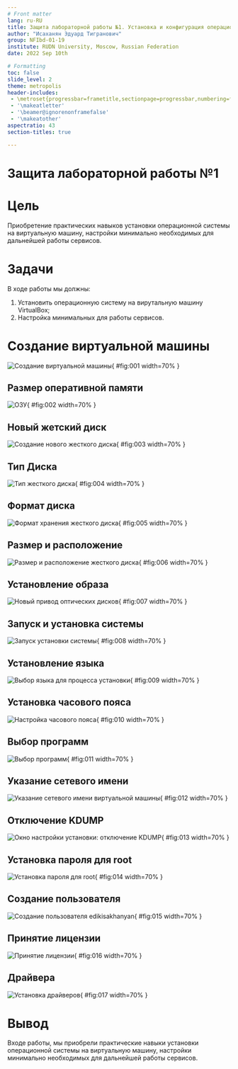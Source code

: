 ```yaml
---
# Front matter
lang: ru-RU
title: Защита лабораторной работы №1. Установка и конфигурация операционной системы на виртуальную машину
author: "Исаханян Эдуард Тигранович"
group: NFIbd-01-19
institute: RUDN University, Moscow, Russian Federation
date: 2022 Sep 10th

# Formatting
toc: false
slide_level: 2
theme: metropolis
header-includes: 
 - \metroset{progressbar=frametitle,sectionpage=progressbar,numbering=fraction}
 - '\makeatletter'
 - '\beamer@ignorenonframefalse'
 - '\makeatother'
aspectratio: 43
section-titles: true

---
```


# Защита лабораторной работы №1  

# Цель  
Приобретение практических навыков установки операционной системы на виртуальную машину, 
настройки минимально необходимых для дальнейшей работы сервисов.

# Задачи
В ходе работы мы должны:
1. Установить операционную систему на вирутальную машину VirtualBox;
2. Настройка минимальных для работы сервисов.

# Создание виртуальной машины

![Создание виртуальной машины](images/1.png){ #fig:001 width=70% }

## Размер оперативной памяти

![ОЗУ](images/2.png){ #fig:002 width=70% }

## Новый жетский диск

![Создание нового жесткого диска](images/3.png){ #fig:003 width=70% }

## Тип Диска 

![Тип жесткого диска](images/4.png){ #fig:004 width=70% }

## Формат диска

![Формат хранения жесткого диска](images/5.png){ #fig:005 width=70% }

## Размер и расположение

![Размер и расположение жесткого диска](images/6.png){ #fig:006 width=70% }

## Установление образа

![Новый привод оптических дисков](images/7.png){ #fig:007 width=70% }

## Запуск и установка системы

![Запуск установки системы](images/8.png){ #fig:008 width=70% }

## Установление языка

![Выбор языка для процесса установки](images/9.png){ #fig:009 width=70% }

## Установка часового пояса

![Настройка часового пояса](images/10.png){ #fig:010 width=70% }

## Выбор программ

![Выбор программ](images/11.png){ #fig:011 width=70% }

## Указание сетевого имени

![Указание сетевого имени виртуальной машины](images/13.png){ #fig:012 width=70% }

## Отключение KDUMP

![Окно настройки установки: отключение KDUMP](images/12.png){ #fig:013 width=70% }

## Установка пароля для root

![Установка пароля для root](images/14.png){ #fig:014 width=70% }

## Создание пользователя

![Создание пользователя edikisakhanyan](images/15.png){ #fig:015 width=70% }

## Принятие лицензии

![Принятие лицензии](images/16.png){ #fig:016 width=70% }

## Драйвера

![Установка драйверов](images/17.png){ #fig:017 width=70% }

# Вывод   

Входе работы, мы приобрели практические навыки установки операционной
системы на виртуальную машину, настройки минимально необходимых для
дальнейшей работы сервисов.


